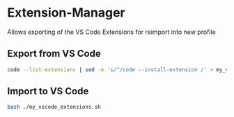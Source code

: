 # Extension-Manager

Allows exporting of the VS Code Extensions for reimport into new profile

## Export from VS Code

```bash
code --list-extensions | sed -e 's/^/code --install-extension /' > my_vscode_extensions.sh
```

## Import to VS Code

```bash
bash ./my_vscode_extensions.sh
```
